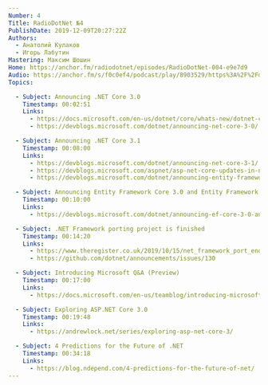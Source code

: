 ```yaml
---
Number: 4
Title: RadioDotNet №4
PublishDate: 2019-12-09T20:27:22Z
Authors:
  - Анатолий Кулаков
  - Игорь Лабутин
Mastering: Максим Шошин
Home: https://anchor.fm/radiodotnet/episodes/RadioDotNet-004-e9e7d9
Audio: https://anchor.fm/s/f0c0ef4/podcast/play/8903529/https%3A%2F%2Fd3ctxlq1ktw2nl.cloudfront.net%2Fproduction%2F2019-11-9%2F37363761-44100-2-443803cce13ec.mp3
Topics:

  - Subject: Announcing .NET Core 3.0
    Timestamp: 00:02:51
    Links:
      - https://docs.microsoft.com/en-us/dotnet/core/whats-new/dotnet-core-3-0
      - https://devblogs.microsoft.com/dotnet/announcing-net-core-3-0/

  - Subject: Announcing .NET Core 3.1
    Timestamp: 00:08:00
    Links:
      - https://devblogs.microsoft.com/dotnet/announcing-net-core-3-1/
      - https://devblogs.microsoft.com/aspnet/asp-net-core-updates-in-net-core-3-1/
      - https://devblogs.microsoft.com/dotnet/announcing-entity-framework-core-3-1-and-entity-framework-6-4/

  - Subject: Announcing Entity Framework Core 3.0 and Entity Framework 6.3
    Timestamp: 00:10:00
    Links:
      - https://devblogs.microsoft.com/dotnet/announcing-ef-core-3-0-and-ef-6-3-general-availability/

  - Subject: .NET Framework porting project is finished
    Timestamp: 00:14:20
    Links:
      - https://www.theregister.co.uk/2019/10/15/net_framework_port_end/
      - https://github.com/dotnet/announcements/issues/130

  - Subject: Introducing Microsoft Q&A (Preview)
    Timestamp: 00:17:00
    Links:
      - https://docs.microsoft.com/en-us/teamblog/introducing-microsoft-qanda

  - Subject: Exploring ASP.NET Core 3.0
    Timestamp: 00:19:48
    Links:
      - https://andrewlock.net/series/exploring-asp-net-core-3/

  - Subject: 4 Predictions for the Future of .NET
    Timestamp: 00:34:18
    Links:
      - https://blog.ndepend.com/4-predictions-for-the-future-of-net/
---
```

